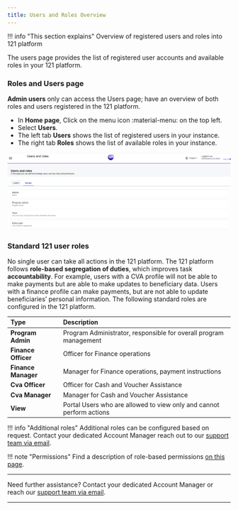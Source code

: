 ```yaml
---
title: Users and Roles Overview
---
```




!!! info "This section explains"
    Overview of registered users and roles into 121 platform

The users page provides the list of registered user accounts and available roles in your 121 platform.

### **Roles and Users page**

**Admin users** only can access the Users page; have an overview of both roles and users registered in the 121 platform. 

- In **Home page**, Click on the menu icon :material-menu: on the top left.
- Select **Users**.
- The left tab **Users** shows the list of registered users in your instance.
- The right tab **Roles** shows the list of available roles in your instance.

![User Role Tab](../assets/img/UsersRoleTab.png)

### **Standard 121 user roles**

No single user can take all actions in the 121 platform. The 121 platform follows **role-based segregation of duties**, which improves task **accountability**. For example, users with a CVA profile will not be able to make payments but are able to make updates to beneficiary data. Users with a finance profile can make payments, but are not able to update beneficiaries’ personal information. The following standard roles are configured in the 121 platform.


| Type                                         | Description                                                     |
| :----------                                  | :----------------------|
| **Program Admin**                            | Program Administrator, responsible for overall program management |
| **Finance Officer**                          | Officer for Finance operations  |
| **Finance Manager**                          | Manager for Finance operations, payment instructions   |
| **Cva Officer**                              | Officer for Cash and Voucher Assistance    |
| **Cva Manager**                              | Manager for Cash and Voucher Assistance   |
| **View**                                     | Portal Users who are allowed to view only and cannot perform actions   |


!!! info "Additional roles"
    Additional roles can be configured based on request. Contact your dedicated Account Manager reach out to our <a href="mailto:support@121.global">support team via email</a>.

!!! note "Permissions"
    Find a description of role-based permissions [on this page](../users/description-roles.md).



___
Need further assistance?
Contact your dedicated Account Manager or reach our <a href="mailto:support@121.global">support team via email</a>.
___